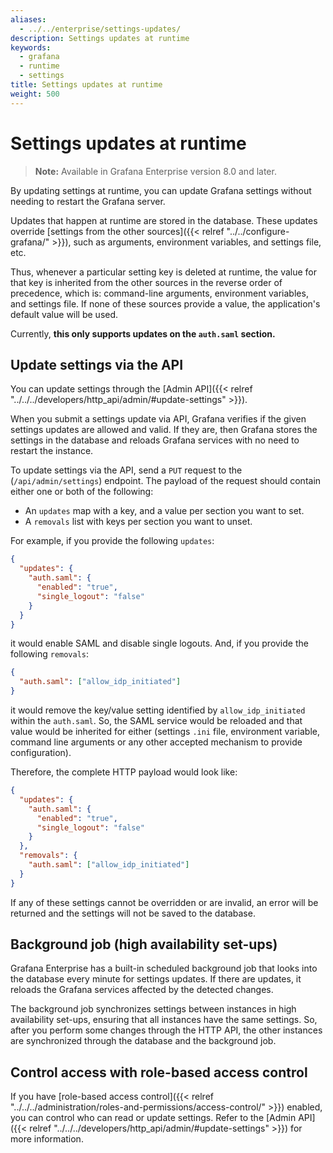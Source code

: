 ```yaml
---
aliases:
  - ../../enterprise/settings-updates/
description: Settings updates at runtime
keywords:
  - grafana
  - runtime
  - settings
title: Settings updates at runtime
weight: 500
---
```


# Settings updates at runtime

> **Note:** Available in Grafana Enterprise version 8.0 and later.

By updating settings at runtime, you can update Grafana settings without needing to restart the Grafana server.

Updates that happen at runtime are stored in the database. These updates override [settings from the other sources]({{< relref "../../configure-grafana/" >}}), such as arguments, environment variables, and settings file, etc.

Thus, whenever a particular setting key is deleted at runtime, the value for that key is inherited from the other sources in the reverse order of precedence, which is: command-line arguments, environment variables, and settings file. If none of these sources provide a value, the application's default value will be used.

Currently, **this only supports updates on the `auth.saml` section.**

## Update settings via the API

You can update settings through the [Admin API]({{< relref "../../../developers/http_api/admin/#update-settings" >}}).

When you submit a settings update via API, Grafana verifies if the given settings updates are allowed and valid. If they are, then Grafana stores the settings in the database and reloads
Grafana services with no need to restart the instance.

To update settings via the API, send a `PUT` request to the (`/api/admin/settings`) endpoint. The payload of the request should contain either one or both of the following:

- An `updates` map with a key, and a value per section you want to set.
- A `removals` list with keys per section you want to unset.

For example, if you provide the following `updates`:

```json
{
  "updates": {
    "auth.saml": {
      "enabled": "true",
      "single_logout": "false"
    }
  }
}
```

it would enable SAML and disable single logouts. And, if you provide the following `removals`:

```json
{
  "auth.saml": ["allow_idp_initiated"]
}
```

it would remove the key/value setting identified by `allow_idp_initiated` within the `auth.saml`.
So, the SAML service would be reloaded and that value would be inherited for either (settings `.ini` file,
environment variable, command line arguments or any other accepted mechanism to provide configuration).

Therefore, the complete HTTP payload would look like:

```json
{
  "updates": {
    "auth.saml": {
      "enabled": "true",
      "single_logout": "false"
    }
  },
  "removals": {
    "auth.saml": ["allow_idp_initiated"]
  }
}
```

If any of these settings cannot be overridden or are invalid, an error will be returned and the settings will not be saved to the database.

## Background job (high availability set-ups)

Grafana Enterprise has a built-in scheduled background job that looks into the database every minute for
settings updates. If there are updates, it reloads the Grafana services affected by the detected changes.

The background job synchronizes settings between instances in high availability set-ups, ensuring that all instances have the same settings. So, after you perform some changes through the
HTTP API, the other instances are synchronized through the database and the background job.

## Control access with role-based access control

If you have [role-based access control]({{< relref "../../../administration/roles-and-permissions/access-control/" >}}) enabled, you can control who can read or update settings.
Refer to the [Admin API]({{< relref "../../../developers/http_api/admin/#update-settings" >}}) for more information.
